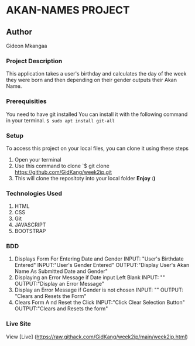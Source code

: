# AKAN-NAMES PROJECT
## Author
Gideon Mkangaa  
### Project Description
This application takes a user's birthday and calculates 
the day of the week they were born and then depending on their gender outputs their Akan Name.
### Prerequisities
You need to have git installed
You can install it with the following command in your terminal.
`$ sudo apt install git-all`
### Setup
To access this project on your local files, you can clone it using these steps
1. Open your terminal
2. Use this command to clone `$ git clone https://github.com/GidKang/week2ip.git
3. This will clone the repositoty into your local folder
 __Enjoy :)__
### Technologies Used
1. HTML
2. CSS
3. Git
4. JAVASCRIPT
5. BOOTSTRAP
### BDD
1. Displays Form For Entering Date and Gender
INPUT: "User's Birthdate Entered"
INPUT:"User's Gender Entered"
OUTPUT:"Display User's Akan Name As Submitted Date and Gender"
2. Displaying an Error Message if Date input Left Blank
INPUT: ""
OUTPUT:"Display an Error Message"
3. Display an Error Message if Gender is not chosen
INPUT: ""
OUTPUT: "Clears and Resets the Form"
4. Clears Form A nd Reset the Click
INPUT:"Click Clear Selection Button"
OUTPUT:"Clears and Resets the form"
### Live Site
View [Live] (https://raw.githack.com/GidKang/week2ip/main/week2ip.html)
